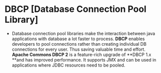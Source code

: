 # DBCP [Database Connection Pool Library]

- Database connection pool libraries make the interaction between java applications with database a lot faster to process. **DBCP** enables developers to pool connections rather than creating individual DB connections for every user. Thus saving valuable time and effort. **Apache Commons DBCP 2** is a feature-rich upgrade of **DBCP 1.x **and has improved performance. It supports JMX and can be used in applications where JDBC resources need to be pooled.
